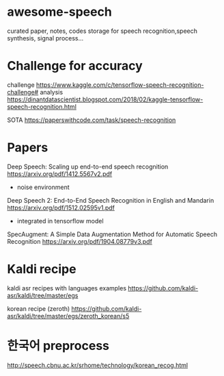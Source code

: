 # awesome-speech
curated paper, notes, codes storage for speech recognition,speech synthesis, signal process...






# Challenge for accuracy 
challenge https://www.kaggle.com/c/tensorflow-speech-recognition-challenge# 
analysis https://dinantdatascientist.blogspot.com/2018/02/kaggle-tensorflow-speech-recognition.html

SOTA
https://paperswithcode.com/task/speech-recognition

# Papers 
Deep Speech: Scaling up end-to-end speech recognition 
https://arxiv.org/pdf/1412.5567v2.pdf
 + noise environment

Deep Speech 2: End-to-End Speech Recognition in English and Mandarin
https://arxiv.org/pdf/1512.02595v1.pdf
 + integrated in tensorflow model

SpecAugment: A Simple Data Augmentation Method for Automatic Speech Recognition
https://arxiv.org/pdf/1904.08779v3.pdf 


# Kaldi recipe 
kaldi asr recipes with languages examples https://github.com/kaldi-asr/kaldi/tree/master/egs

korean recipe (zeroth) https://github.com/kaldi-asr/kaldi/tree/master/egs/zeroth_korean/s5

# 한국어 preprocess
http://speech.cbnu.ac.kr/srhome/technology/korean_recog.html
